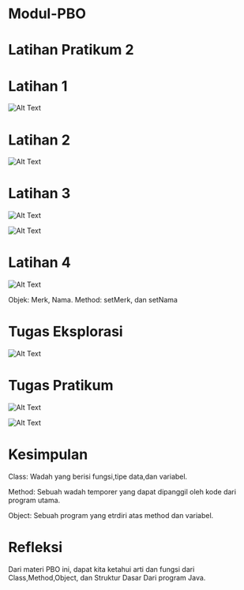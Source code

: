 # Modul-PBO

# Latihan Pratikum 2

# Latihan 1

![Alt Text](https://github.com/NextDvn/Modul-PBO/blob/master/Capture.PNG)

# Latihan 2

![Alt Text](https://github.com/NextDvn/Modul-PBO/blob/master/Capture1.PNG)

# Latihan 3

![Alt Text](https://github.com/NextDvn/Modul-PBO/blob/master/Capture2.PNG)

![Alt Text](https://github.com/NextDvn/Modul-PBO/blob/master/Capture3.PNG)

# Latihan 4

![Alt Text](https://github.com/NextDvn/Modul-PBO/blob/master/Capture4.PNG)

Objek: Merk, Nama. Method: setMerk, dan setNama

# Tugas Eksplorasi

![Alt Text](https://github.com/NextDvn/Modul-PBO/blob/master/Capture5.PNG)

# Tugas Pratikum

![Alt Text](https://github.com/NextDvn/Modul-PBO/blob/master/Capture6.PNG)

![Alt Text](https://github.com/NextDvn/Modul-PBO/blob/master/Capture7.PNG)

# Kesimpulan

Class: Wadah yang berisi fungsi,tipe data,dan variabel.

Method: Sebuah wadah temporer yang dapat dipanggil oleh kode dari program utama.

Object: Sebuah program yang etrdiri atas method dan variabel.

# Refleksi

Dari materi PBO ini, dapat kita ketahui arti dan fungsi dari Class,Method,Object, dan Struktur Dasar Dari program Java.
